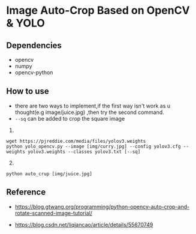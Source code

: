 # Image Auto-Crop Based on OpenCV & YOLO

## Dependencies
  * opencv
  * numpy
  * opencv-python

## How to use
  * there are two ways to implement,if the first way isn't work as u thought(e.g image/juice.jpg) ,then try the second command.
  * `--sq` can be added to crop the square image
  1. 
  ```
  wget https://pjreddie.com/media/files/yolov3.weights
  python yolo_opencv.py --image [img/curry.jpg] --config yolov3.cfg --weights yolov3.weights --classes yolov3.txt [--sq]
  ```
  2. 
  ```
  python auto_crup [img/juice.jpg]
  ```



## Reference
  * https://blog.gtwang.org/programming/python-opencv-auto-crop-and-rotate-scanned-image-tutorial/

  * https://blog.csdn.net/liqiancao/article/details/55670749